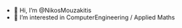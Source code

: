 - 👋 Hi, I’m @NikosMouzakitis
- 👀 I’m interested in ComputerEngineering / Applied Maths


<!---
NikosMouzakitis/NikosMouzakitis is a ✨ special ✨ repository because its `README.md` (this file) appears on your GitHub profile.
You can click the Preview link to take a look at your changes.
--->
